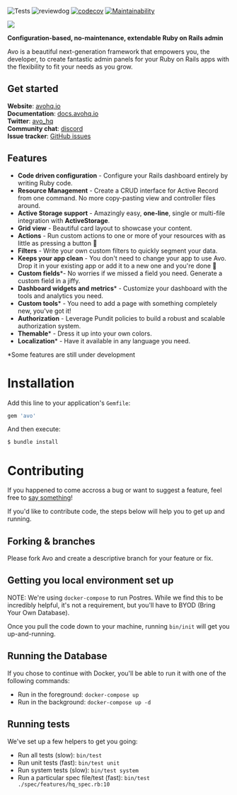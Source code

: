 ![Tests](https://github.com/avo-hq/avo/workflows/Tests/badge.svg)
![reviewdog](https://github.com/avo-hq/avo/workflows/reviewdog/badge.svg)
[![codecov](https://codecov.io/gh/avo-hq/avo/branch/master/graph/badge.svg?token=Q2LMFE4989)](https://codecov.io/gh/avo-hq/avo)
[![Maintainability](https://api.codeclimate.com/v1/badges/676a0afa2cc79f03aa29/maintainability)](https://codeclimate.com/github/avo-hq/avo/maintainability)

![](https://avohq.io/img/logo-full-stroke-tiny-2x.png)

**Configuration-based, no-maintenance, extendable Ruby on Rails admin**

Avo is a beautiful next-generation framework that empowers you, the developer, to create fantastic admin panels for your Ruby on Rails apps with the flexibility to fit your needs as you grow.

## Get started

**Website**: [avohq.io](https://avohq.io)\
**Documentation**: [docs.avohq.io](https://docs.avohq.io)\
**Twitter**: [avo_hq](https://twitter.com/avo_hq)\
**Community chat**: [discord](https://discord.gg/pkTF6y8)\
**Issue tracker**: [GitHub issues](http://github.com/avo-hq/avo/issues)

## Features

  - **Code driven configuration** - Configure your Rails dashboard entirely by writing Ruby code.
  - **Resource Management** - Create a CRUD interface for Active Record from one command. No more copy-pasting view and controller files around.
  - **Active Storage support** - Amazingly easy, **one-line**, single or multi-file integration with **ActiveStorage**.
  - **Grid view** - Beautiful card layout to showcase your content.
  - **Actions** - Run custom actions to one or more of your resources with as little as pressing a button 💪
  - **Filters** - Write your own custom filters to quickly segment your data.
  - **Keeps your app clean** - You don't need to change your app to use Avo. Drop it in your existing app or add it to a new one and you're done 🙌
  - **Custom fields***- No worries if we missed a field you need. Generate a custom field in a jiffy.
  - **Dashboard widgets and metrics*** - Customize your dashboard with the tools and analytics you need.
  - **Custom tools*** - You need to add a page with something completely new, you've got it!
  - **Authorization** - Leverage Pundit policies to build a robust and scalable authorization system.
  - **Themable*** - Dress it up into your own colors.
  - **Localization*** - Have it available in any language you need.

  *Some features are still under development

# Installation
Add this line to your application's `Gemfile`:

```ruby
gem 'avo'
```

And then execute:
```bash
$ bundle install
```

# Contributing

If you happened to come accross a bug or want to suggest a feature, feel free to [say something](https://github.com/avo-hq/avo/issues/new)! 

If you'd like to contribute code, the steps below will help you to get up and running.

## Forking & branches

Please fork Avo and create a descriptive branch for your feature or fix.

## Getting you local environment set up

NOTE: We're using `docker-compose` to run Postres. While we find this to be incredibly helpful, it's not a requirement, but you'll have to BYOD (Bring Your Own Database).

Once you pull the code down to your machine, running `bin/init` will get you up-and-running.

## Running the Database

If you chose to continue with Docker, you'll be able to run it with one of the following commands:

- Run in the foreground: `docker-compose up`
- Run in the background: `docker-compose up -d`

## Running tests

We've set up a few helpers to get you going:

- Run all tests (slow): `bin/test`
- Run unit tests (fast): `bin/test unit`
- Run system tests (slow): `bin/test system`
- Run a particular spec file/test (fast): `bin/test ./spec/features/hq_spec.rb:10`
